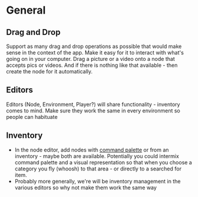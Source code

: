 # General
## Drag and Drop
Support as many drag and drop operations as possible that would make sense in the context of the app. Make it easy for it to interact with what's going on in your computer. Drag a picture or a video onto a node that accepts pics or videos. And if there is nothing like that available - then create the node for it automatically.

## Editors
Editors (Node, Environment, Player?) will share functionality - inventory comes to mind. Make sure they work the same in every environment so people can habituate


## Inventory
- In the node editor, add nodes with [command palette](../design/command_palette.md) or from an inventory - maybe both are available. Potentially you could intermix command palette and a visual representation so that when you choose a category you fly (whoosh) to that area - or directly to a searched for item.
- Probably more generally, we're will be inventory management in the various editors so why not make them work the same way
